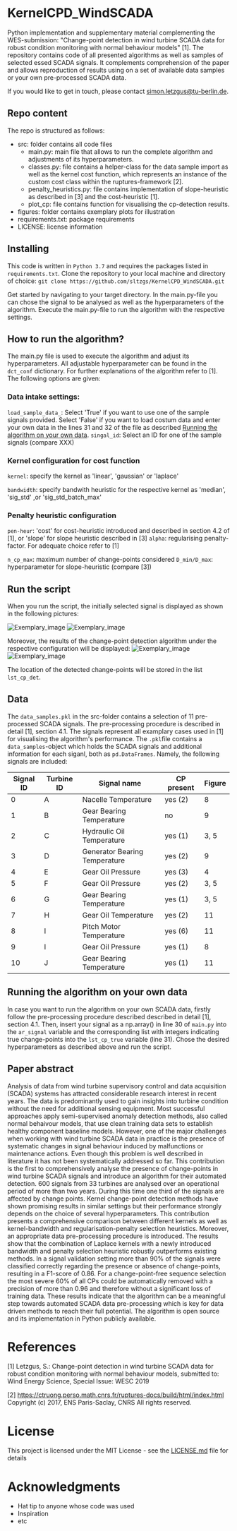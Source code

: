 # KernelCPD_WindSCADA

Python implementation and supplementary material complementing the WES-submission: "Change-point detection in wind turbine SCADA data for robust condition monitoring with normal behaviour models" [1]. The repository contains code of all presented algorithms as well as samples of selected 
essed SCADA signals. It complements comprehension of the paper and allows reproduction of results using on a set of available data samples or your own pre-processed SCADA data. 

If you would like to get in touch, please contact simon.letzgus@tu-berlin.de.


## Repo content
The repo is structured as follows:
- src: folder contains all code files
	- main.py:		 main file that allows to run the complete algorithm and adjustments of its hyperparameters.
	- classes.py:		 file contains a helper-class for the data sample import as well as the kernel cost function, which represents an instance of the custom cost class within the ruptures-framework [2].
	- penalty_heuristics.py: file contains implementation of slope-heuristic as described in [3] and the cost-heuristic [1].
	- plot_cp:		 file contains function for visualising the cp-detection results.
- figures: folder contains exemplary plots for illustration
- requirements.txt: package requirements
- LICENSE: license information

## Installing

This code is written in ```Python 3.7``` and requires the packages listed in ```requirements.txt```.  Clone the repository to your local machine and directory of choice:
```git clone https://github.com/sltzgs/KernelCPD_WindSCADA.git```

Get started by navigating to your target directory. In the main.py-file you can chose the signal to be analysed as well as the hyperparameters of the algorithm. Execute the main.py-file to run the algorithm with the respective settings.

## How to run the algorithm?
The main.py file is used to execute the algorithm and adjust its hyperparameters. All adjustable hyperparameter can be found in the ```dct_conf``` dictionary. For further explanations of the algorithm refer to [1]. The following options are given:

### Data intake settings:
```load_sample_data_```: Select 'True' if you want to use one of the sample signals provided. Select 'False' if you want to load costum data and enter your own data in the lines 31 and 32 of the file as described [Running the algorithm on your own data](##running-the-algorithm-on-you-own-data). 
```singal_id```: Select an ID for one of the sample signals (compare XXX)

### Kernel configuration for cost function 
```kernel```: specify the kernel as 'linear', 'gaussian' or 'laplace'

```bandwidth```: specify bandwith heuristic for the respective kernel as 'median', 'sig_std' ,or 'sig_std_batch_max'

### Penalty heuristic configuration
```pen-heur```: 'cost' for cost-heuristic introduced and described in section 4.2 of [1], or 'slope' for slope heuristic described in [3]
```alpha```: regularising penalty-factor. For adequate choice refer to [1]

```n_cp_max```: maximum number of change-points considered
```D_min/D_max```: hyperparameter for slope-heuristic (compare [3])


## Run the script
When you run the script, the initially selected signal is displayed as shown in the following pictures:

![Exemplary_image](https://github.com/sltzgs/KernelCPD_WindSCADA/blob/master/figures/plot_signal_0.png)
![Exemplary_image](https://github.com/sltzgs/KernelCPD_WindSCADA/blob/master/figures/plot_signal_6.png)

Moreover, the results of the change-point detection algorithm under the respective configuration will be displayed:
![Exemplary_image](https://github.com/sltzgs/KernelCPD_WindSCADA/blob/master/figures/plot_cpd_result_signal_0.png)
![Exemplary_image](https://github.com/sltzgs/KernelCPD_WindSCADA/blob/master/figures/plot_cpd_result_signal_6.png)


The location of the detected change-points will be stored in the list ```lst_cp_det```.

## Data
The ```data_samples.pkl``` in the src-folder contains a selection of 11 pre-processed SCADA signals. The pre-processing procedure is described in detail [1], section 4.1. The signals represent all examplary cases used in [1] for visualising the algorithm's performance. The ```.pkl```file contains a ```data_samples```-object which holds the SCADA signals and additional information for each siganl, both as ```pd.DataFrames```. Namely, the following signals are included:

| Signal ID | Turbine ID | Signal name | CP present | Figure |
| --- | --- | --- | --- |--- |
| 0 | A | Nacelle Temperature | yes (2) | 8 |
| 1 | B | Gear Bearing Temperature | no | 9 |
| 2 | C | Hydraulic Oil Temperature | yes (1) | 3, 5 |
| 3 | D | Generator Bearing Temperature | yes (2) | 9 |
| 4 | E | Gear Oil Pressure | yes (3) | 4 |
| 5 | F | Gear Oil Pressure | yes (2) | 3, 5 |
| 6 | G | Gear Bearing Temperature | yes (1) | 3, 5 |
| 7 | H | Gear Oil Temperature | yes (2) | 11 |
| 8 | I | Pitch Motor Temperature | yes (6) | 11 |
| 9 | I |Gear Oil Pressure | yes (1) | 8 |
| 10 | J | Gear Bearing Temperature | yes (1) | 11 |


## Running the algorithm on your own data
In case you want to run the algorithm on your own SCADA data, firstly follow the pre-processing procedure described described in detail [1], section 4.1. Then, insert your signal as a np.array() in line 30 of ```main.py``` into the ```ar_signal``` variable and the corresponding list with integers indicating true change-points into the ```lst_cp_true``` variable (line 31). Chose the desired hyperparameters as described above and run the script.

## Paper abstract

Analysis of data from wind turbine supervisory control and data acquisition (SCADA) systems has attracted considerable research interest in recent years. The data is predominantly used to gain insights into turbine condition without the need for additional sensing equipment. Most successful approaches apply semi-supervised anomaly detection methods, also called normal behaivour models, that use clean training data sets to establish healthy component baseline models. However, one of the major challenges when working with wind turbine SCADA data in practice is the presence of systematic changes in signal behaviour induced by malfunctions or maintenance actions. Even though this problem is well described in literature it has not been systematically addressed so far. This contribution is the first to comprehensively analyse the presence of change-points in wind turbine SCADA signals and introduce an algorithm for their automated detection. 600 signals from 33 turbines are analysed over an operational period of more than two years. During this time one third of the signals are affected by change points. Kernel change-point detection methods have shown promising results in similar settings but their performance strongly depends on the choice of several hyperparameters. This contribution presents a comprehensive comparison between different kernels as well as kernel-bandwidth and regularisation-penalty selection heuristics. Moreover, an appropriate data pre-processing procedure is introduced. The results show that the combination of Laplace kernels with a newly introduced bandwidth and penalty selection heuristic robustly outperforms existing methods. In a signal validation setting more than 90\% of the signals were classified correctly regarding the presence or absence of change-points, resulting in a F1-score of 0.86. For a change-point-free sequence selection the most severe 60\% of all CPs could be automatically removed with a precision of more than 0.96 and therefore without a significant loss of training data. These results indicate that the algorithm can be a meaningful step towards automated SCADA data pre-processing which is key for data driven methods to reach their full potential. The algorithm is open source and its implementation in Python publicly available.

# References

[1] Letzgus, S.: Change-point detection in wind turbine SCADA data for robust condition monitoring with normal behaviour models, submitted to: Wind Energy Science, Special Issue: WESC 2019
        
[2] https://ctruong.perso.math.cnrs.fr/ruptures-docs/build/html/index.html
        Copyright (c) 2017, ENS Paris-Saclay, CNRS
        All rights reserved.


# License

This project is licensed under the MIT License - see the [LICENSE.md](LICENSE.md) file for details

# Acknowledgments

* Hat tip to anyone whose code was used
* Inspiration
* etc

